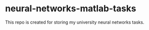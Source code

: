 # neural-networks-matlab-tasks
This repo is created for storing my university neural networks tasks.
